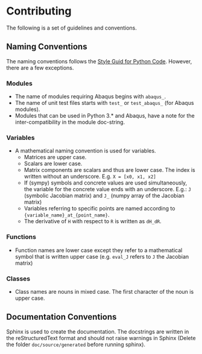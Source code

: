 # Contributing

The following is a set of guidelines and conventions.

## Naming Conventions

The naming conventions follows the [Style Guid for Python Code](https://peps.python.org/pep-0008/).
However, there are a few exceptions.

### Modules

 - The name of modules requiring Abaqus begins with `abaqus_`.
 - The name of unit test files starts with `test_` or `test_abaqus_` (for Abaqus modules).
 - Modules that can be used in Python 3.* and Abaqus, have a note for the inter-compatibility in the module doc-string.

### Variables

 - A mathematical naming convention is used for variables.
   - Matrices are upper case.
   - Scalars are lower case.
   - Matrix components are scalars and thus are lower case. The index is written without an underscore. 
     E.g. `X = [x0, x1, x2]`
   - If (sympy) symbols and concrete values are used simultaneously, the variable for the concrete value ends with an underscore. E.g.:
     `J` (symbolic Jacobian matrix) and `J_` (numpy array of the Jacobian matrix)
   - Variables referring to specific points are named according to `{variable_name}_at_{point_name}`.
   - The derivative of `H` with respect to `R` is written as `dH_dR`.
 

### Functions

 - Function names are lower case except they refer to a mathematical symbol that is written upper case 
    (e.g. `eval_J` refers to `J` the Jacobian matrix)

### Classes

 - Class names are nouns in mixed case. The first character of the noun is upper case.


## Documentation Conventions

Sphinx is used to create the documentation.
The docstrings are written in the reStructuredText format
and should not raise warnings in Sphinx (Delete the folder `doc/source/generated` before running sphinx).



